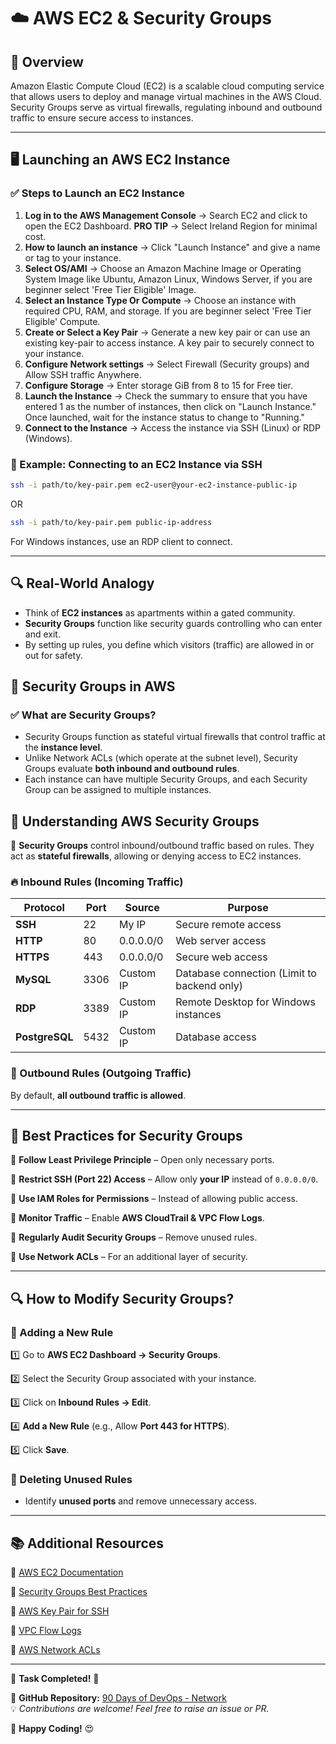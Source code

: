 # ☁️ AWS EC2 & Security Groups

## 📌 Overview
Amazon Elastic Compute Cloud (EC2) is a scalable cloud computing service that allows users to deploy and manage virtual machines in the AWS Cloud. Security Groups serve as virtual firewalls, regulating inbound and outbound traffic to ensure secure access to instances.

---

## 🖥 **Launching an AWS EC2 Instance**

### ✅ Steps to Launch an EC2 Instance
1. **Log in to the AWS Management Console** → Search EC2 and click to open the EC2 Dashboard.
**PRO TIP** → Select Ireland Region for minimal cost.
2. **How to launch an instance** → Click "Launch Instance" and give a name or tag to your instance.
3. **Select OS/AMI** → Choose an Amazon Machine Image or Operating System Image like Ubuntu, Amazon Linux, Windows Server, if you are beginner select 'Free Tier Eligible' Image.
4. **Select an Instance Type Or Compute** → Choose an instance with required CPU, RAM, and storage. If you are beginner select 'Free Tier Eligible' Compute.
5. **Create or Select a Key Pair** → Generate a new key pair or can use an existing key-pair to access instance. A key pair to securely connect to your instance.
6. **Configure Network settings** → Select Firewall (Security groups) and Allow SSH traffic Anywhere.
7. **Configure Storage** → Enter storage GiB from 8 to 15 for Free tier.
8. **Launch the Instance** → Check the summary to ensure that you have entered 1 as the number of instances, then click on "Launch Instance." Once launched, wait for the instance status to change to "Running."
9. **Connect to the Instance** → Access the instance via SSH (Linux) or RDP (Windows).

### 🚀 Example: Connecting to an EC2 Instance via SSH
```sh
ssh -i path/to/key-pair.pem ec2-user@your-ec2-instance-public-ip
```
OR
```sh
ssh -i path/to/key-pair.pem public-ip-address
```

For Windows instances, use an RDP client to connect.

---

## 🔍 **Real-World Analogy**
- Think of **EC2 instances** as apartments within a gated community.
- **Security Groups** function like security guards controlling who can enter and exit.
- By setting up rules, you define which visitors (traffic) are allowed in or out for safety.


## 🔐 **Security Groups in AWS**

### ✅ What are Security Groups?
- Security Groups function as stateful virtual firewalls that control traffic at the **instance level**.
- Unlike Network ACLs (which operate at the subnet level), Security Groups evaluate **both inbound and outbound rules**.
- Each instance can have multiple Security Groups, and each Security Group can be assigned to multiple instances.


## 🔐 **Understanding AWS Security Groups**  

📌 **Security Groups** control inbound/outbound traffic based on rules. They act as **stateful firewalls**, allowing or denying access to EC2 instances.  

### **🔥 Inbound Rules (Incoming Traffic)**
| **Protocol** | **Port** | **Source** | **Purpose** |
|-------------|---------|-----------|-------------|
| **SSH**     | 22      | My IP     | Secure remote access |
| **HTTP**    | 80      | 0.0.0.0/0 | Web server access |
| **HTTPS**   | 443     | 0.0.0.0/0 | Secure web access |
| **MySQL**   | 3306    | Custom IP | Database connection (Limit to backend only) |
| **RDP**     | 3389    | Custom IP | Remote Desktop for Windows instances |
| **PostgreSQL** | 5432 | Custom IP | Database access |

### **🚀 Outbound Rules (Outgoing Traffic)**
By default, **all outbound traffic is allowed**.

---

## 🎯 **Best Practices for Security Groups**
💚 **Follow Least Privilege Principle** – Open only necessary ports.  

💚 **Restrict SSH (Port 22) Access** – Allow only **your IP** instead of `0.0.0.0/0`.  

💚 **Use IAM Roles for Permissions** – Instead of allowing public access. 
 
💚 **Monitor Traffic** – Enable **AWS CloudTrail & VPC Flow Logs**.  

💚 **Regularly Audit Security Groups** – Remove unused rules.  

💚 **Use Network ACLs** – For an additional layer of security.  

---

## 🔍 **How to Modify Security Groups?**
### **📌 Adding a New Rule**
1️⃣ Go to **AWS EC2 Dashboard → Security Groups**.  

2️⃣ Select the Security Group associated with your instance. 
 
3️⃣ Click on **Inbound Rules → Edit**.  

4️⃣ **Add a New Rule** (e.g., Allow **Port 443 for HTTPS**). 
 
5️⃣ Click **Save**.  

### **📌 Deleting Unused Rules**
- Identify **unused ports** and remove unnecessary access.  

---

## 📚 Additional Resources  

🔗 [AWS EC2 Documentation](https://docs.aws.amazon.com/ec2/)  

🔗 [Security Groups Best Practices](https://aws.amazon.com/premiumsupport/knowledge-center/ec2-security-group-best-practices/)  

🔗 [AWS Key Pair for SSH](https://docs.aws.amazon.com/AWSEC2/latest/UserGuide/ec2-key-pairs.html)  

🔗 [VPC Flow Logs](https://docs.aws.amazon.com/vpc/latest/userguide/flow-logs.html)  

🔗 [AWS Network ACLs](https://docs.aws.amazon.com/vpc/latest/userguide/vpc-network-acls.html)  

---

💪 **Task Completed!** 🚀  

📌 **GitHub Repository:** [90 Days of DevOps - Network](https://github.com/Prafulpatekar/90DaysOfDevOps/tree/master/2025/networking)  
💡 *Contributions are welcome! Feel free to raise an issue or PR.*  

🚀 **Happy Coding!** 😍